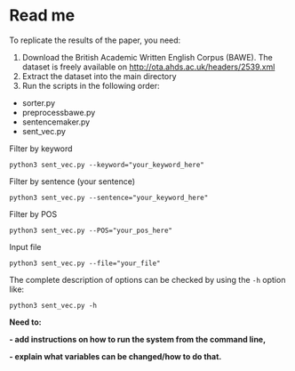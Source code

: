 # Read me

To replicate the results of the paper, you need:

1. Download the British Academic Written English Corpus (BAWE). The dataset is freely available on http://ota.ahds.ac.uk/headers/2539.xml
2. Extract the dataset into the main directory 
3. Run the scripts in the following order:
- sorter.py 
- preprocessbawe.py
- sentencemaker.py
- sent_vec.py

Filter by keyword

```
python3 sent_vec.py --keyword="your_keyword_here"
```

Filter by sentence (your sentence)

```
python3 sent_vec.py --sentence="your_keyword_here"
```

Filter by POS

```
python3 sent_vec.py --POS="your_pos_here"
```
Input file

```
python3 sent_vec.py --file="your_file"
```

The complete description of options can be checked by using the `-h` option like:

```
python3 sent_vec.py -h
```


**Need to:** 

**- add instructions on how to run the system from the command line,** 

**- explain what variables can be changed/how to do that.** 
